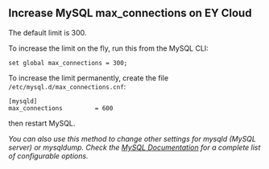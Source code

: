 ## Increase MySQL max_connections on EY Cloud

The default limit is 300.

To increase the limit on the fly, run this from the MySQL CLI:

```
set global max_connections = 300;
```

To increase the limit permanently, create the file `/etc/mysql.d/max_connections.cnf`:

```
[mysqld]
max_connections			= 600
```

then restart MySQL.

_You can also use this method to change other settings for mysqld (MySQL server) or mysqldump. Check the [MySQL Documentation](https://dev.mysql.com/doc/refman/5.7/en/mysqld-option-tables.html) for a complete list of configurable options._
